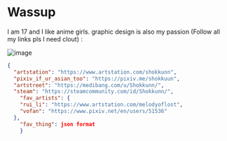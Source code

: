 # Wassup

I am 17 and I like anime girls. 
graphic design is also my passion (Follow all my links pls I need clout) :

![image](https://i.kym-cdn.com/photos/images/newsfeed/001/018/866/e44.png)
```JSON
{
  "artstation": "https://www.artstation.com/shokkunn",
  "pixiv_if_ur_asian_too": "https://pixiv.me/shokkuun",
  "artstreet": "https://medibang.com/u/Shokkunn/",
  "steam": "https://steamcommunity.com/id/Shokkunn/",
    "fav_artists": {
    "rui_li": "https://www.artstation.com/melodyoflost",
    "vofan": "https://www.pixiv.net/en/users/51536"
  },
    "fav_thing": json format
    }
  ```

